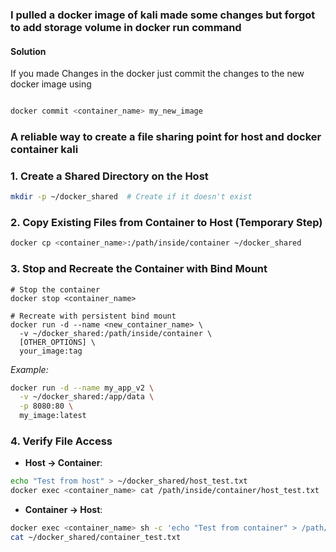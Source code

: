 ### I pulled a docker image of kali made some changes but forgot to add storage volume in docker run command

#### Solution
If you made Changes in the docker just commit the changes to the new docker image using

```bash

docker commit <container_name> my_new_image

```

### A reliable way to create a file sharing point for host and docker container kali
### 1. **Create a Shared Directory on the Host**
```bash
mkdir -p ~/docker_shared  # Create if it doesn't exist
```
### 2. **Copy Existing Files from Container to Host (Temporary Step)**
```bash
docker cp <container_name>:/path/inside/container ~/docker_shared
```
### 3. **Stop and Recreate the Container with Bind Mount**
```shell
# Stop the container
docker stop <container_name>

# Recreate with persistent bind mount
docker run -d --name <new_container_name> \
  -v ~/docker_shared:/path/inside/container \
  [OTHER_OPTIONS] \
  your_image:tag
```
_Example:_
```bash
docker run -d --name my_app_v2 \
  -v ~/docker_shared:/app/data \
  -p 8080:80 \
  my_image:latest
```

### 4. **Verify File Access**

- **Host → Container**:

```bash
echo "Test from host" > ~/docker_shared/host_test.txt
docker exec <container_name> cat /path/inside/container/host_test.txt
```
	
- **Container → Host**:

```bash
docker exec <container_name> sh -c 'echo "Test from container" > /path/inside/container/container_test.txt'
cat ~/docker_shared/container_test.txt
```

